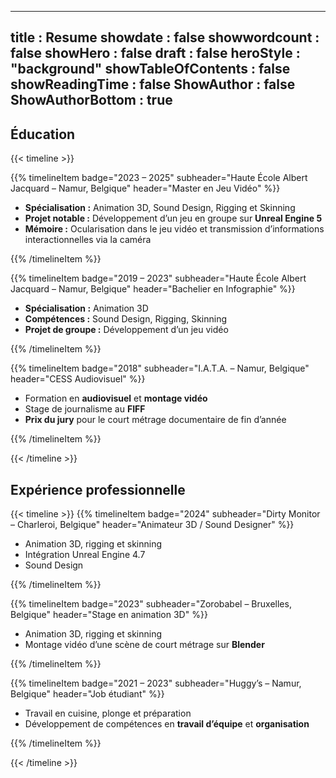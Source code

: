 
---
title : Resume
showdate : false
showwordcount : false
showHero : false
draft : false
heroStyle : "background"
showTableOfContents : false
showReadingTime : false
ShowAuthor : false
ShowAuthorBottom : true
---

## Éducation

{{< timeline >}}

{{% timelineItem
badge="2023 – 2025"
subheader="Haute École Albert Jacquard – Namur, Belgique"
header="Master en Jeu Vidéo" %}}

- **Spécialisation :** Animation 3D, Sound Design, Rigging et Skinning  
- **Projet notable :** Développement d’un jeu en groupe sur **Unreal Engine 5**  
- **Mémoire :** Ocularisation dans le jeu vidéo et transmission d’informations interactionnelles via la caméra  

{{% /timelineItem %}}

{{% timelineItem
badge="2019 – 2023"
subheader="Haute École Albert Jacquard – Namur, Belgique"
header="Bachelier en Infographie" %}}

- **Spécialisation :** Animation 3D  
- **Compétences :** Sound Design, Rigging, Skinning  
- **Projet de groupe :** Développement d’un jeu vidéo  

{{% /timelineItem %}}

{{% timelineItem
badge="2018"
subheader="I.A.T.A. – Namur, Belgique"
header="CESS Audiovisuel" %}}

- Formation en **audiovisuel** et **montage vidéo**  
- Stage de journalisme au **FIFF**  
- **Prix du jury** pour le court métrage documentaire de fin d’année  

{{% /timelineItem %}}

{{< /timeline >}}


## Expérience professionnelle

{{< timeline >}}
{{% timelineItem
badge="2024"
subheader="Dirty Monitor – Charleroi, Belgique"
header="Animateur 3D / Sound Designer" %}}

- Animation 3D, rigging et skinning 
- Intégration Unreal Engine 4.7 
- Sound Design 

{{% /timelineItem %}}

{{% timelineItem
badge="2023"
subheader="Zorobabel – Bruxelles, Belgique"
header="Stage en animation 3D" %}}

- Animation 3D, rigging et skinning  
- Montage vidéo d’une scène de court métrage sur **Blender**  

{{% /timelineItem %}}

{{% timelineItem
badge="2021 – 2023"
subheader="Huggy’s – Namur, Belgique"
header="Job étudiant" %}}

- Travail en cuisine, plonge et préparation  
- Développement de compétences en **travail d’équipe** et **organisation**  

{{% /timelineItem %}}

{{< /timeline >}}
